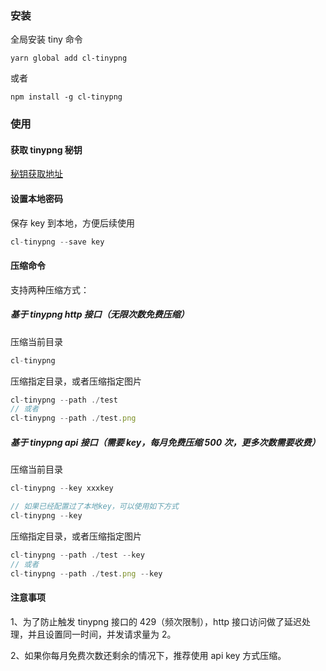 ### 安装

全局安装 tiny 命令

```
yarn global add cl-tinypng
```

或者

```
npm install -g cl-tinypng
```

### 使用

#### 获取 tinypng 秘钥

[秘钥获取地址](https://tinypng.com/developers)

#### 设置本地密码

保存 key 到本地，方便后续使用

```js
cl-tinypng --save key
```

#### 压缩命令

支持两种压缩方式：

##### 基于 tinypng http 接口（无限次数免费压缩）

压缩当前目录

```js
cl-tinypng
```

压缩指定目录，或者压缩指定图片

```js
cl-tinypng --path ./test
// 或者
cl-tinypng --path ./test.png
```

##### 基于 tinypng api 接口（需要 key，每月免费压缩 500 次，更多次数需要收费）

压缩当前目录

```js
cl-tinypng --key xxxkey

// 如果已经配置过了本地key，可以使用如下方式
cl-tinypng --key

```

压缩指定目录，或者压缩指定图片

```js
cl-tinypng --path ./test --key
// 或者
cl-tinypng --path ./test.png --key
```

#### 注意事项

1、为了防止触发 tinypng 接口的 429（频次限制），http 接口访问做了延迟处理，并且设置同一时间，并发请求量为 2。

2、如果你每月免费次数还剩余的情况下，推荐使用 api key 方式压缩。 
